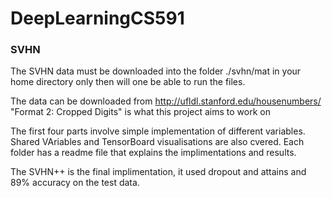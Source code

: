 # DeepLearningCS591

### SVHN

The SVHN data must be downloaded into the folder ./svhn/mat in your home directory only then will one be able to run the files.

The data can be downloaded from http://ufldl.stanford.edu/housenumbers/ "Format 2: Cropped Digits" is what this project aims to work on

The first four parts involve simple implementation of different variables. Shared VAriables and TensorBoard visualisations are also cvered. Each folder has a readme file that explains the implimentations and results.

The SVHN++ is the final implimentation, it used dropout and attains and 89% accuracy on the test data.
